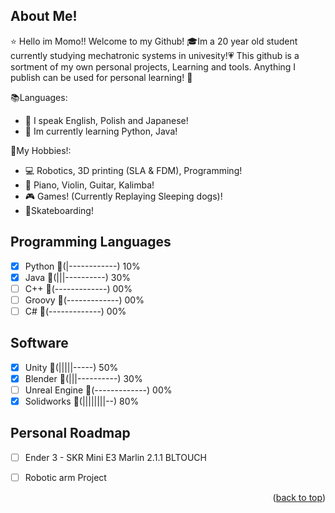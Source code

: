 <!-- ABOUT THE PROJECT -->
## About Me!

:star: Hello im Momo!! Welcome to my Github! :mortar_board:Im a 20 year old student currently studying mechatronic systems in univesity!:heartpulse:
This github is a sortment of my own personal projects, Learning and tools. Anything I publish can be used for personal learning! :pencil:

:books:Languages:
* :crossed_flags: I speak English, Polish and Japanese!
* :beginner: Im currently learning Python, Java!


:memo:My Hobbies!:
* :computer: Robotics, 3D printing (SLA & FDM), Programming!
* :musical_keyboard: Piano, Violin, Guitar, Kalimba!
* :video_game: Games! (Currently Replaying Sleeping dogs)!
* :mans_shoe:Skateboarding!
 
 ## Programming Languages
   - [x] Python  :battery:(|------------) 10%
   - [x] Java    :battery:(|||----------) 30%
   - [ ] C++     :battery:(-------------) 00%
   - [ ] Groovy  :battery:(-------------) 00%
   - [ ] C#      :battery:(-------------) 00%
 
  ## Software
   - [x] Unity   :battery:(|||||-----) 50%
   - [x] Blender :battery:(|||----------) 30%
   - [ ] Unreal Engine     :battery:(-------------) 00%
   - [x] Solidworks :battery:(||||||||--) 80%
   
<!-- ROADMAP -->
## Personal Roadmap

  - [ ] Ender 3 - SKR Mini E3 Marlin 2.1.1 BLTOUCH
  - [ ] Robotic arm Project
  
  
<p align="right">(<a href="#readme-top">back to top</a>)</p>
